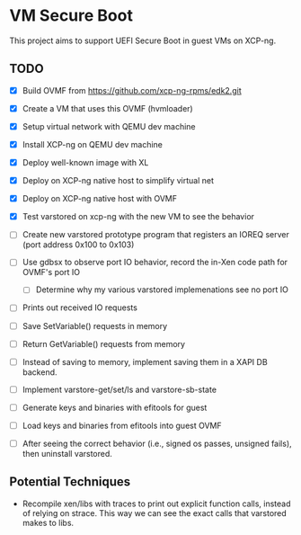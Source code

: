 # VM Secure Boot

This project aims to support UEFI Secure Boot in guest VMs on XCP-ng.

## TODO

- [x] Build OVMF from https://github.com/xcp-ng-rpms/edk2.git
- [x] Create a VM that uses this OVMF (hvmloader)
- [x] Setup virtual network with QEMU dev machine
- [x] Install XCP-ng on QEMU dev machine
- [x] Deploy well-known image with XL
- [x] Deploy on XCP-ng native host to simplify virtual net
- [x] Deploy on XCP-ng native host with OVMF
- [x] Test varstored on xcp-ng with the new VM to see the behavior
- [ ] Create new varstored prototype program that registers an IOREQ server (port
      address 0x100 to 0x103)
- [ ] Use gdbsx to observe port IO behavior, record the in-Xen code path for OVMF's port IO
    - [ ] Determine why my various varstored implemenations see no port IO


- [ ] Prints out received IO requests
- [ ] Save SetVariable() requests in memory   
- [ ] Return GetVariable() requests from memory   
- [ ] Instead of saving to memory, implement saving them in a XAPI DB backend.
- [ ] Implement varstore-get/set/ls and varstore-sb-state
- [ ] Generate keys and binaries with efitools for guest
- [ ] Load keys and binaries from efitools into guest OVMF
- [ ] After seeing the correct behavior (i.e., signed os passes, unsigned fails),
      then uninstall varstored.


## Potential Techniques
- Recompile xen/libs with traces to print out explicit function calls, instead of relying on strace.
  This way we can see the exact calls that varstored makes to libs.
